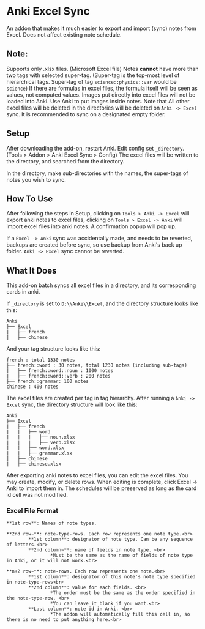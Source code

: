 # Anki Excel Sync

An addon that makes it much easier to export and import (sync) notes from Excel. Does not affect existing note schedule.

## Note:
Supports only .xlsx files. (Microsoft Excel file)
Notes **cannot** have more than two tags with selected super-tag. (Super-tag is the top-most level of hierarchical tags. Super-tag of tag `science::physics::var` would be `science`)
If there are formulas in excel files, the formula itself will be seen as values, not computed values.
Images put directly into excel files will not be loaded into Anki. Use Anki to put images inside notes.
Note that All other excel files will be deleted in the directories will be deleted on `Anki -> Excel` sync. It is recommended to sync on a designated empty folder.

## Setup

After downloading the add-on, restart Anki. Edit config set `_directory`. (Tools > Addon > Anki Excel Sync > Config) The excel files will be written to the directory, and searched from the directory.

In the directory, make sub-directories with the names, the super-tags of notes you wish to sync.

## How To Use

After following the steps in Setup, clicking on `Tools > Anki -> Excel` will export anki notes to excel files, clicking on `Tools > Excel -> Anki` will import excel files into anki notes. A confirmation popup will pop up. 

If a `Excel -> Anki` sync was accidentally made, and needs to be reverted, backups are created before sync, so use backup from Anki's back up folder. `Anki -> Excel` sync cannot be reverted.

## What It Does
This add-on batch syncs all excel files in a directory, and its corresponding cards in anki.

If  `_directory` is set to `D:\\Anki\\Excel`, and the directory structure looks like this:

    Anki
    ├── Excel
    |   ├── french
    |   ├── chinese

And your tag structure looks like this:

    french : total 1330 notes
    ├── french::word : 30 notes, total 1230 notes (including sub-tags)
    |   ├── french::word::noun : 1000 notes
    |   ├── french::word::verb : 200 notes
    ├── french::grammar: 100 notes
    chinese : 400 notes

The excel files are created per tag in tag hierarchy. After running a `Anki -> Excel` sync, the directory structure will look like this:

    Anki
    ├── Excel
    |   ├── french
    |   |   ├── word
    |   |   |   ├── noun.xlsx
    |   |   |   ├── verb.xlsx
    |   |   ├── word.xlsx
    |   |   ├── grammar.xlsx
    |   ├── chinese
    |   ├── chinese.xlsx

After exporting anki notes to excel files, you can edit the excel files. You may create, modify, or delete rows. When editing is complete, click Excel -> Anki to import them in. The schedules will be preserved as long as the card id cell was not modified. 

### Excel File Format
    **1st row**: Names of note types.

    **2nd row~**: note-type-rows. Each row represents one note type.<br>
            **1st column**: designator of note type. Can be any sequence of letters.<br>
            **2nd column~**: name of fields in note type. <br>
                    *Must be the same as the name of fields of note type in Anki, or it will not work.<br>

    **n+2 row~**: note-rows. Each row represents one note.<br>
            **1st column**: designator of this note's note type specified in note-type-rows<br>
            **2nd column**: value for each fields. <br>
                    *The order must be the same as the order specified in the note-type-row. <br>
                    *You can leave it blank if you want.<br>
            **Last column**: note id in Anki. <br>
                    *The addon will automatically fill this cell in, so there is no need to put anything here.<br>
